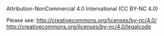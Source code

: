 
Attribution-NonCommercial 4.0 International (CC BY-NC 4.0)

Please see:
http://creativecommons.org/licenses/by-nc/4.0/
http://creativecommons.org/licenses/by-nc/4.0/legalcode
